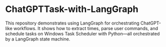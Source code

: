 # ChatGPTTask-with-LangGraph

This repository demonstrates using LangGraph for orchestrating ChatGPT-like workflows. It shows how to extract times, parse user commands, and schedule tasks on Windows Task Scheduler with Python—all orchestrated by a LangGraph state machine.
